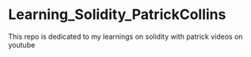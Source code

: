# Learning_Solidity_PatrickCollins
This repo is dedicated to my learnings on solidity with patrick videos on youtube
